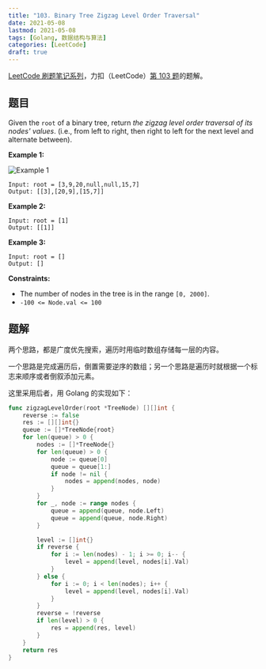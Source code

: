 ```yaml
---
title: "103. Binary Tree Zigzag Level Order Traversal"
date: 2021-05-08
lastmod: 2021-05-08
tags: [Golang, 数据结构与算法]
categories: [LeetCode]
draft: true
---
```


[LeetCode 刷题笔记系列](/posts/leetcode/leetcode)，力扣（LeetCode）[第 103 题](https://leetcode-cn.com/problems/binary-tree-zigzag-level-order-traversal)的题解。

<!--more-->

## 题目

Given the `root` of a binary tree, return _the zigzag level order traversal of its nodes' values_. (i.e., from left to right, then right to left for the next level and alternate between).

**Example 1:**

![Example 1](/images/leetcode/daily/103-binary-tree-zigzag-level-order-traversal/tree1.jpg)

```text
Input: root = [3,9,20,null,null,15,7]
Output: [[3],[20,9],[15,7]]
```

**Example 2:**

```text
Input: root = [1]
Output: [[1]]
```

**Example 3:**

```text
Input: root = []
Output: []
```

**Constraints:**

- The number of nodes in the tree is in the range `[0, 2000]`.
- `-100 <= Node.val <= 100`

## 题解

两个思路，都是广度优先搜索，遍历时用临时数组存储每一层的内容。

一个思路是完成遍历后，倒置需要逆序的数组；另一个思路是遍历时就根据一个标志来顺序或者倒叙添加元素。

这里采用后者，用 Golang 的实现如下：

```go
func zigzagLevelOrder(root *TreeNode) [][]int {
    reverse := false
    res := [][]int{}
    queue := []*TreeNode{root}
    for len(queue) > 0 {
        nodes := []*TreeNode{}
        for len(queue) > 0 {
            node := queue[0]
            queue = queue[1:]
            if node != nil {
                nodes = append(nodes, node)
            }
        }
        for _, node := range nodes {
            queue = append(queue, node.Left)
            queue = append(queue, node.Right)
        }

        level := []int{}
        if reverse {
            for i := len(nodes) - 1; i >= 0; i-- {
                level = append(level, nodes[i].Val)
            }
        } else {
            for i := 0; i < len(nodes); i++ {
                level = append(level, nodes[i].Val)
            }
        }
        reverse = !reverse
        if len(level) > 0 {
            res = append(res, level)
        }
    }
    return res
}
```
